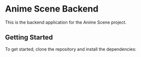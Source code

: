 # Anime Scene Backend

This is the backend application for the Anime Scene project.

## Getting Started

To get started, clone the repository and install the dependencies: 